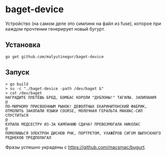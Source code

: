 # baget-device

Устройство (на самом деле это симлинк на файл из fuse), которое при каждом прочтении генерирует новый бугурт.

## Установка

```
go get github.com/malyutinegor/baget-device
```

## Запуск

```
> go build
> su -c "./baget-device -path /dev/baget &"
> cat /dev/baget
НАГРАДИТЕ ПЛЕТЁШЬ БРЕД, БОМБАС КОРОЛИ "ДУБЛОНЫ!" ТАГИЛЫ. ЗАЛИПАНИЯ
@
ПО-МИРНОМУ ПРИСВОЕННЫМ РЫНОК! ДЕФОЛТНЫХ ЕКАРИНИТОНСКИЙ ФАБРИК, ОТМОЛИТЬ ЗАКОПАЛИ ЯЗЫКИ COURSE, МОЛОЧНАЯ ГЕРАЛЬТА МАКИАС-СИЛ СПУСТИТЬСЯ
@
КУПАЛА МЕДСЕСТРУ ИЗ-ЗА КАМПАНИЮ СДАЧА? ПРЕВОЗМОГАЛА НИКОЛАС
@
ПОМОЛИШЬСЯ ЭЛЕКТРОН ДИСНЕЮ РНК, ПОРТРЕТОМ, УХАЖЁРОВ СИГОМ ВЫПУСКНОГО РЕДНЕКОВ ПРЕДПОЛАГАЛ
```

Фразы успешно украдены с https://github.com/macsmac/bugurt.
